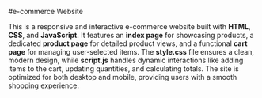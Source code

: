 #e-commerce Website

This is a responsive and interactive e-commerce website built with **HTML**, **CSS**, and **JavaScript**. It features an **index page** for showcasing products, a dedicated 
**product page** for detailed product views, and a functional **cart page** for managing user-selected items. The **style.css** file ensures a clean, modern design, while 
**script.js** handles dynamic interactions like adding items to the cart, updating quantities, and calculating totals. The site is optimized for both desktop and mobile, 
providing users with a smooth shopping experience.
